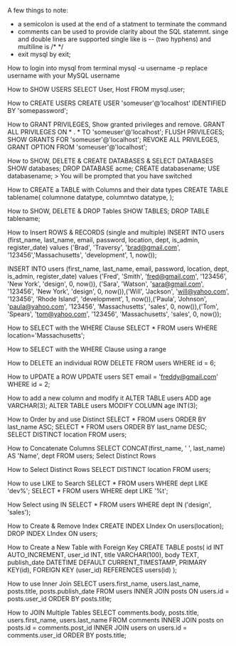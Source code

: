 A few things to note:
- a semicolon is used at the end of a statment to terminate the command
- comments can be used to provide clarity about the SQL statemnt. singe and double lines are supported single like is -- (two hyphens) and multiline is /* */
- exit mysql by   exit;

How to login into mysql from terminal
mysql -u username -p
replace username with your MySQL username

How to SHOW USERS
SELECT User, Host FROM mysql.user;

How to CREATE USERS
CREATE USER 'someuser'@'localhost' IDENTIFIED BY 'somepassword';

How to GRANT PRIVILEGES, Show granted privileges and remove.
GRANT ALL PRIVILEGES ON * . * TO 'someuser'@'localhost';
FLUSH PRIVILEGES;
SHOW GRANTS FOR 'someuser'@'localhost';
REVOKE ALL PRIVILEGES, GRANT OPTION FROM 'someuser'@'localhost';

How to SHOW, DELETE & CREATE DATABASES & SELECT DATABASES
SHOW databases;
DROP DATABASE acme;
CREATE databasename;
USE databasename;  > You will be prompted that you have switched

How to CREATE a TABLE with Columns and their data types
CREATE TABLE tablename(
    columnone datatype,
    columntwo datatype,
); 

How to SHOW, DELETE & DROP Tables
SHOW TABLES;
DROP TABLE tablename;

How to Insert ROWS & RECORDS (single and multiple)
INSERT INTO users (first_name, last_name, email, password, location, dept, is_admin, register_date) values ('Brad', 'Traversy', 'brad@gmail.com', '123456','Massachusetts', 'development', 1, now());

INSERT INTO users (first_name, last_name, email, password, location, dept,  is_admin, register_date) values ('Fred', 'Smith', 'fred@gmail.com', '123456', 'New York', 'design', 0, now()), ('Sara', 'Watson', 'sara@gmail.com', '123456', 'New York', 'design', 0, now()),('Will', 'Jackson', 'will@yahoo.com', '123456', 'Rhode Island', 'development', 1, now()),('Paula', 'Johnson', 'paula@yahoo.com', '123456', 'Massachusetts', 'sales', 0, now()),('Tom', 'Spears', 'tom@yahoo.com', '123456', 'Massachusetts', 'sales', 0, now());

How to SELECT with the WHERE Clause
SELECT * FROM users WHERE location='Massachusetts';

How to SELECT with the WHERE Clause using a range

How to DELETE an individual ROW
DELETE FROM users WHERE id = 6;

How to UPDATE a ROW
UPDATE users SET email = 'freddy@gmail.com' WHERE id = 2;

How to add a new column and modify it
ALTER TABLE users ADD age VARCHAR(3);
ALTER TABLE users MODIFY COLUMN age INT(3);

How to Order by and use Distinct
SELECT * FROM users ORDER BY last_name ASC;
SELECT * FROM users ORDER BY last_name DESC;
SELECT DISTINCT location FROM users;

How to Concatenate Columns
SELECT CONCAT(first_name, ' ', last_name) AS 'Name', dept FROM users;
Select Distinct Rows

How to Select Distinct Rows
SELECT DISTINCT location FROM users;

How to use LIKE to Search
SELECT * FROM users WHERE dept LIKE 'dev%';
SELECT * FROM users WHERE dept LIKE '%t';

How Select using IN
SELECT * FROM users WHERE dept IN ('design', 'sales');

How to Create & Remove Index
CREATE INDEX LIndex On users(location);
DROP INDEX LIndex ON users;

How to Create a New Table with Foreign Key
CREATE TABLE posts(
id INT AUTO_INCREMENT,
   user_id INT,
   title VARCHAR(100),
   body TEXT,
   publish_date DATETIME DEFAULT CURRENT_TIMESTAMP,
   PRIMARY KEY(id),
   FOREIGN KEY (user_id) REFERENCES users(id)
);

How to use Inner Join
SELECT
  users.first_name,
  users.last_name,
  posts.title,
  posts.publish_date
FROM users
INNER JOIN posts
ON users.id = posts.user_id
ORDER BY posts.title;

How to JOIN Multiple Tables
SELECT
comments.body,
posts.title,
users.first_name,
users.last_name
FROM comments
INNER JOIN posts on posts.id = comments.post_id
INNER JOIN users on users.id = comments.user_id
ORDER BY posts.title;
